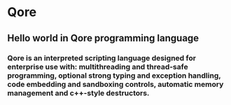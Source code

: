 # Qore
## Hello world in Qore programming language

### Qore is an interpreted scripting language designed for enterprise use with: multithreading and thread-safe programming, optional strong typing and exception handling, code embedding and sandboxing controls, automatic memory management and c++-style destructors.